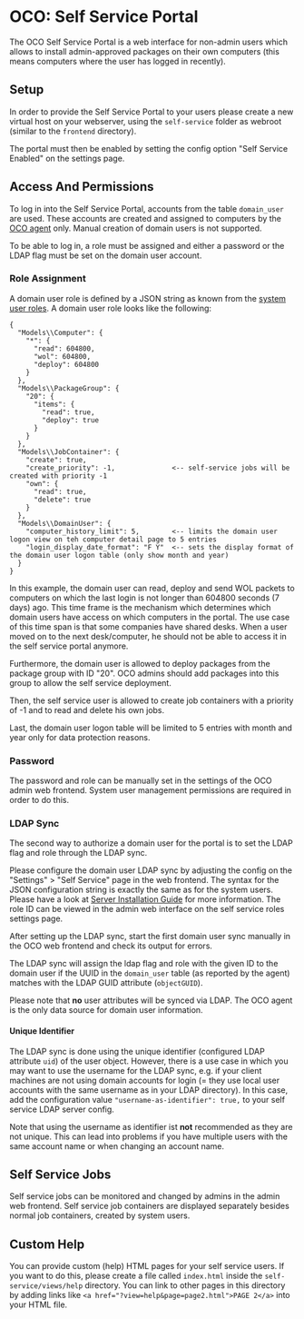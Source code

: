 # OCO: Self Service Portal
The OCO Self Service Portal is a web interface for non-admin users which allows to install admin-approved packages on their own computers (this means computers where the user has logged in recently).

## Setup
In order to provide the Self Service Portal to your users please create a new virtual host on your webserver, using the `self-service` folder as webroot (similar to the `frontend` directory).

The portal must then be enabled by setting the config option "Self Service Enabled" on the settings page.

## Access And Permissions
To log in into the Self Service Portal, accounts from the table `domain_user` are used. These accounts are created and assigned to computers by the [OCO agent](https://github.com/schorschii/oco-agent) only. Manual creation of domain users is not supported.

To be able to log in, a role must be assigned and either a password or the LDAP flag must be set on the domain user account.

### Role Assignment
A domain user role is defined by a JSON string as known from the [system user roles](Permissions.md). A domain user role looks like the following:
```
{
  "Models\\Computer": {
    "*": {
      "read": 604800,
      "wol": 604800,
      "deploy": 604800
    }
  },
  "Models\\PackageGroup": {
    "20": {
      "items": {
        "read": true,
        "deploy": true
      }
    }
  },
  "Models\\JobContainer": {
    "create": true,
    "create_priority": -1,              <-- self-service jobs will be created with priority -1
    "own": {
      "read": true,
      "delete": true
    }
  },
  "Models\\DomainUser": {
    "computer_history_limit": 5,        <-- limits the domain user logon view on teh computer detail page to 5 entries
    "login_display_date_format": "F Y"  <-- sets the display format of the domain user logon table (only show month and year)
  }
}
```
In this example, the domain user can read, deploy and send WOL packets to computers on which the last login is not longer than 604800 seconds (7 days) ago. This time frame is the mechanism which determines which domain users have access on which computers in the portal. The use case of this time span is that some companies have shared desks. When a user moved on to the next desk/computer, he should not be able to access it in the self service portal anymore.

Furthermore, the domain user is allowed to deploy packages from the package group with ID "20". OCO admins should add packages into this group to allow the self service deployment.

Then, the self service user is allowed to create job containers with a priority of -1 and to read and delete his own jobs.

Last, the domain user logon table will be limited to 5 entries with month and year only for data protection reasons.

### Password
The password and role can be manually set in the settings of the OCO admin web frontend. System user management permissions are required in order to do this.

### LDAP Sync
The second way to authorize a domain user for the portal is to set the LDAP flag and role through the LDAP sync.

Please configure the domain user LDAP sync by adjusting the config on the "Settings" > "Self Service" page in the web frontend. The syntax for the JSON configuration string is exactly the same as for the system users. Please have a look at [Server Installation Guide](Server-Installation.md) for more information. The role ID can be viewed in the admin web interface on the self service roles settings page.

After setting up the LDAP sync, start the first domain user sync manually in the OCO web frontend and check its output for errors.

The LDAP sync will assign the ldap flag and role with the given ID to the domain user if the UUID in the `domain_user` table (as reported by the agent) matches with the LDAP GUID attribute (`objectGUID`).

Please note that **no** user attributes will be synced via LDAP. The OCO agent is the only data source for domain user information.

#### Unique Identifier
The LDAP sync is done using the unique identifier (configured LDAP attribute `uid`) of the user object. However, there is a use case in which you may want to use the username for the LDAP sync, e.g. if your client machines are not using domain accounts for login (= they use local user accounts with the same username as in your LDAP directory). In this case, add the configuration value `"username-as-identifier": true,` to your self service LDAP server config.

Note that using the username as identifier ist **not** recommended as they are not unique. This can lead into problems if you have multiple users with the same account name or when changing an account name.

## Self Service Jobs
Self service jobs can be monitored and changed by admins in the admin web frontend. Self service job containers are displayed separately besides normal job containers, created by system users.

## Custom Help
You can provide custom (help) HTML pages for your self service users. If you want to do this, please create a file called `index.html` inside the `self-service/views/help` directory. You can link to other pages in this directory by adding links like `<a href="?view=help&page=page2.html">PAGE 2</a>` into your HTML file.
